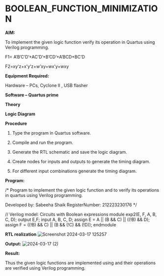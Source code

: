 # BOOLEAN_FUNCTION_MINIMIZATION

**AIM:**

To implement the given logic function verify its operation in Quartus using Verilog programming.

F1= A’B’C’D’+AC’D’+B’CD’+A’BCD+BC’D 

F2=xy’z+x’y’z+w’xy+wx’y+wxy

**Equipment Required:**

Hardware – PCs, Cyclone II , USB flasher

**Software – Quartus prime**

**Theory**

**Logic Diagram**

**Procedure**

1.	Type the program in Quartus software.

2.	Compile and run the program.

3.	Generate the RTL schematic and save the logic diagram.

4.	Create nodes for inputs and outputs to generate the timing diagram.

5.	For different input combinations generate the timing diagram.


**Program:**

/* Program to implement the given logic function and to verify its operations in quartus using Verilog programming.

Developed by: Sabeeha Shaik 
RegisterNumber: 212223230176 */

// Verilog model: Circuits with Boolean expressions
module exp2(E, F, A, B, C, D);
output E,F;
input A, B, C, D;
assign E = A || (B && C) || ((!B) && D);
assign F = ((!B) && C) || (B && (!C) && (!D));
endmodule


**RTL realization**
![Screenshot 2024-03-17 125257](https://github.com/Sabeeha23/BOOLEAN_FUNCTION_MINIMIZATION/assets/150231876/48c9b3bb-c067-42cb-b78f-ead9b8539924)



**Output:**
![2024-03-17 (2)](https://github.com/Sabeeha23/BOOLEAN_FUNCTION_MINIMIZATION/assets/150231876/120fc810-4f00-4d94-9c79-2e14e2ab2483)





**Result:**

Thus the given logic functions are implemented using and their operations are verified using Verilog programming.

